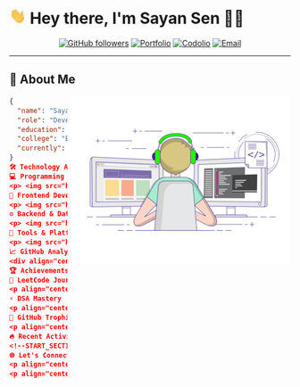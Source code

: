 # <img src="https://raw.githubusercontent.com/ABSphreak/ABSphreak/master/gifs/Hi.gif" width="30px"> Hey there, I'm **Sayan Sen** 👨‍💻

<div align="center">

[![GitHub followers](https://img.shields.io/github/followers/Sayan0361?label=Follow&style=for-the-badge&logo=github&logoColor=white&color=6C63FF)](https://github.com/Sayan0361)
[![Portfolio](https://img.shields.io/badge/Portfolio-Visit%20Site-12100E?style=for-the-badge&logo=vercel&logoColor=white&color=6C63FF)](https://sayan-sen.vercel.app/)
[![Codolio](https://img.shields.io/badge/Codolio-View%20Profile-12100E?style=for-the-badge&logo=code&logoColor=white&color=6C63FF)](https://codolio.com/profile/Sayan0361)
[![Email](https://img.shields.io/badge/Email-Contact%20Me-D14836?style=for-the-badge&logo=gmail&logoColor=white&color=6C63FF)](mailto:sayansen0361@gmail.com)

</div>

---

## 🚀 About Me

<img align="right" alt="Coding" width="400" src="https://raw.githubusercontent.com/devSouvik/devSouvik/master/gif3.gif">

```json
{
  "name": "Sayan Sen",
  "role": "Developer & Problem Solver",
  "education": "B.Tech in Information Technology",
  "college": "B.P. Poddar Institute of Management & Technology",
  "currently": ["Mastering DSA", "MERN stack"]
}
🛠️ Technology Arsenal
💻 Programming Languages
<p> <img src="https://skillicons.dev/icons?i=java,python,c,js,sql&theme=dark" /> </p>
🎨 Frontend Development
<p> <img src="https://skillicons.dev/icons?i=html,css,react,tailwind,bootstrap&theme=dark" /> </p>
⚙️ Backend & Database
<p> <img src="https://skillicons.dev/icons?i=nodejs,express,mongodb&theme=dark" /> </p>
🔧 Tools & Platforms
<p> <img src="https://skillicons.dev/icons?i=git,github,vscode,postman,vercel&theme=dark" /> </p>
📈 GitHub Analytics
<div align="center"> <table> <tr> <td width="50%" align="center"> <img src="https://github-readme-stats.vercel.app/api?username=Sayan0361&show_icons=true&theme=tokyonight&hide_border=true&title_color=6C63FF&icon_color=6C63FF&bg_color=0D1117&text_color=ffffff" /> </td> <td width="50%" align="center"> <img src="https://github-readme-streak-stats.herokuapp.com/?user=Sayan0361&theme=tokyonight&hide_border=true&stroke=6C63FF&ring=6C63FF&fire=6C63FF&currStreakLabel=6C63FF&background=0D1117" /> </td> </tr> </table> <img src="https://github-readme-stats.vercel.app/api/top-langs/?username=Sayan0361&layout=compact&theme=tokyonight&hide_border=true&title_color=6C63FF&bg_color=0D1117&text_color=ffffff&hide=jupyter%20notebook" /> </div>
🏆 Achievements & Progress
🧩 LeetCode Journey
<p align="center"> <img src="https://leetcode-badge-showcase.vercel.app/api?username=Sayan_Sen" alt="LeetCode Badges" /> </p>
⚡ DSA Mastery
<p align="center"> <img src="https://raw.githubusercontent.com/Sayan0361/Sayan0361/main/dsa-stats.svg" alt="DSA Stats" /> </p>
🏅 GitHub Trophies
<p align="center"> <img src="https://github-profile-trophy.vercel.app/?username=Sayan0361&theme=tokyonight&no-frame=true&no-bg=true&margin-w=4&column=4" /> </p>
🔥 Recent Activity
<!--START_SECTION:activity--> <!--END_SECTION:activity--> <p align="center"> <img src="https://github-readme-activity-graph.vercel.app/graph?username=Sayan0361&theme=tokyo-night&bg_color=0D1117&color=6C63FF&line=6C63FF&point=FFFFFF&area=true&hide_border=true" /> </p>
🌐 Let's Connect
<p align="center"> <a href="https://www.linkedin.com/in/sayan-sen-38b198255"> <img src="https://img.icons8.com/fluency/48/000000/linkedin.png"/> </a> &nbsp;&nbsp; <a href="https://www.instagram.com/sayan_sen007/"> <img src="https://img.icons8.com/fluency/48/000000/instagram-new.png"/> </a> &nbsp;&nbsp; <a href="https://m.facebook.com/profile.php?id=100040647903469"> <img src="https://img.icons8.com/fluency/48/000000/facebook-new.png"/> </a> &nbsp;&nbsp; <a href="mailto:sayansen0361@gmail.com"> <img src="https://img.icons8.com/fluency/48/000000/gmail-new.png"/> </a> </p>
<p align="center"> <img src="https://capsule-render.vercel.app/api?type=waving&color=gradient&customColorList=6,11,20&height=100&section=footer&animation=twinkling" width="100%"> </p> ```
